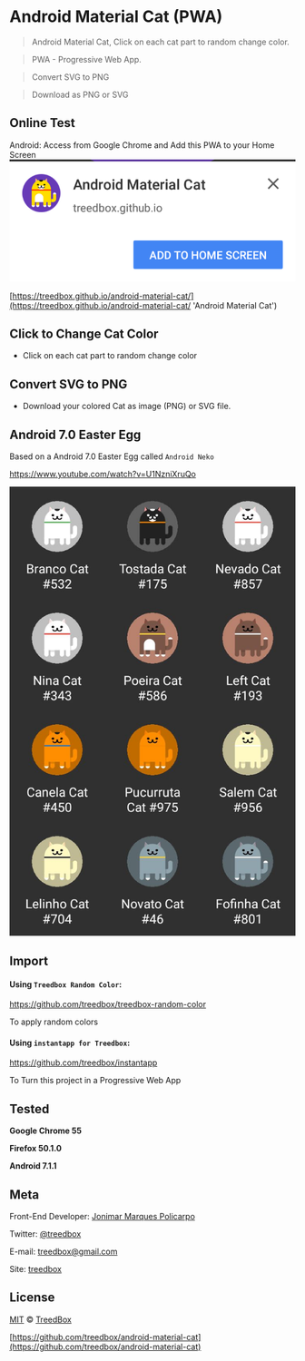 # Android Material Cat (PWA)
> Android Material Cat, Click on each cat part to random change color.

> PWA - Progressive Web App.

> Convert SVG to PNG

> Download as PNG or SVG

## Online Test
Android: Access from Google Chrome and Add this PWA to your Home Screen
![Android Neko](assets/android-material-cat-pwa.png)

[https://treedbox.github.io/android-material-cat/](https://treedbox.github.io/android-material-cat/ 'Android Material Cat')

## Click to Change Cat Color
* Click on each cat part to random change color

## Convert SVG to PNG
* Download your colored Cat as image (PNG) or SVG file.

## Android 7.0 Easter Egg
Based on a Android 7.0 Easter Egg called `Android Neko`

https://www.youtube.com/watch?v=U1NzniXruQo

![Android Neko](assets/android-7.0-neko.jpg)

## Import
#### Using `Treedbox Random Color`:

https://github.com/treedbox/treedbox-random-color

To apply random colors

#### Using `instantapp for Treedbox`:

https://github.com/treedbox/instantapp

To Turn this project in a Progressive Web App

## Tested
**Google Chrome 55**

**Firefox 50.1.0**

**Android 7.1.1**

## Meta
Front-End Developer: [Jonimar Marques Policarpo](http://linkedin.com/in/treedbox 'LinkEdin')

Twitter: [@treedbox](http://twitter.com/treedbox)

E-mail: [treedbox@gmail.com](mailto:treedbox@gmail.com)

Site: [treedbox](http://treedbox.com)

## License
[MIT](LICENSE.md) © [TreedBox](https://github.com/treedbox)

[https://github.com/treedbox/android-material-cat](https://github.com/treedbox/android-material-cat)
